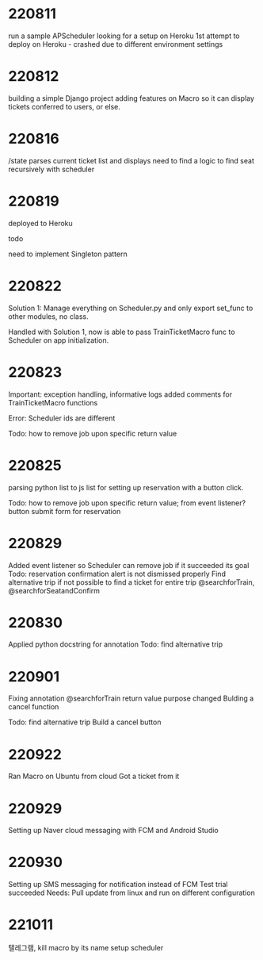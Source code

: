 # 220811

run a sample APScheduler
looking for a setup on Heroku
1st attempt to deploy on Heroku - crashed due to different environment settings

# 220812

building a simple Django project
adding features on Macro so it can display tickets conferred to users, or else.

# 220816

/state parses current ticket list and displays
need to find a logic to find seat recursively with scheduler

# 220819

deployed to Heroku

todo

need to implement Singleton pattern

# 220822

Solution 1: Manage everything on Scheduler.py and only export set_func to other modules, no class.

Handled with Solution 1, now is able to pass TrainTicketMacro func to Scheduler on app initialization.

# 220823

Important: exception handling, informative logs
added comments for TrainTicketMacro functions

Error:
Scheduler ids are different

Todo:
how to remove job upon specific return value

# 220825

parsing python list to js list for setting up reservation with a button click.

Todo:
how to remove job upon specific return value; from event listener?
button submit form for reservation

# 220829

Added event listener so Scheduler can remove job if it succeeded its goal
Todo: reservation confirmation alert is not dismissed properly
Find alternative trip if not possible to find a ticket for entire trip
@searchforTrain, @searchforSeatandConfirm

# 220830

Applied python docstring for annotation
Todo: find alternative trip

# 220901

Fixing annotation
@searchforTrain return value purpose changed
Bulding a cancel function

Todo: find alternative trip
Build a cancel button

# 220922

Ran Macro on Ubuntu from cloud
Got a ticket from it

# 220929

Setting up Naver cloud messaging with FCM and Android Studio

# 220930

Setting up SMS messaging for notification instead of FCM
Test trial succeeded
Needs: Pull update from linux and run on different configuration

# 221011

탤레그램,
kill macro by its name
setup scheduler
